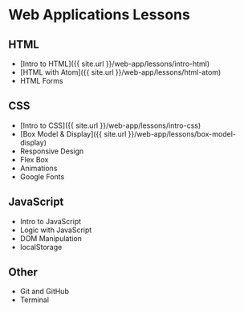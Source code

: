 # Web Applications Lessons

## HTML
- [Intro to HTML]({{ site.url }}/web-app/lessons/intro-html)
- [HTML with Atom]({{ site.url }}/web-app/lessons/html-atom)
- HTML Forms

## CSS
- [Intro to CSS]({{ site.url }}/web-app/lessons/intro-css)
- [Box Model & Display]({{ site.url }}/web-app/lessons/box-model-display)
- Responsive Design
- Flex Box
- Animations
- Google Fonts

## JavaScript
- Intro to JavaScript
- Logic with JavaScript
- DOM Manipulation
- localStorage

## Other
- Git and GitHub
- Terminal
